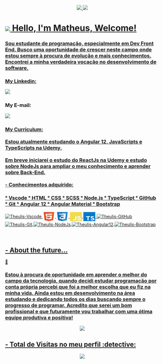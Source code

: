 <div align="center">
  <a href="https://github.com/Theulislee">
  <img height="160em" src="https://github-readme-stats.vercel.app/api?username=Theulislee&show_icons=true&theme=chartreuse-dark&include_all_commits=false&count_private=true"/>
  <img height="160em" src="https://github-readme-stats.vercel.app/api/top-langs/?username=Theulislee&layout=compact&langs_count=7&theme=chartreuse-dark"/>
</div>

  <h1><img src="https://raw.githubusercontent.com/iampavangandhi/iampavangandhi/master/gifs/Hi.gif" width="30px"> Hello, I'm Matheus, Welcome! </h1>
<h3>
Sou estudante de programação, especialmente em Dev Front End.
Busco uma oportunidade de crescer neste campo onde estou sempre à procura de evolução e mais conhecimentos.
Encontrei a minha verdadeira vocação no desenvolvimento de software. </h3>

  <h3>My Linkedin:</h3> 
  <div>
    <a href="https://www.linkedin.com/in/matheus-magalhaes-311695203/" target="_blank"><img src="https://img.shields.io/badge/-LinkedIn-%230077B5?style=for-the-badge&logo=linkedin&logoColor=white" target="_blank"></a> 
  </div>

  <h3>My E-mail:</h3>
  <div>
    <a href = "mailto:magalhaescerqueiraesilva@gmail.com"><img src="https://img.shields.io/badge/Gmail-D14836?style=for-the-badge&logo=gmail&logoColor=white" </a> </div>


  <h3>My Curriculum: 
    <br>
    <br>
    Estou atualmente estudando o Angular 12, JavaScripts e TypeScripts na Udemy. 
    <br>
    <br>
    Em breve iniciarei o estudo do ReactJs na Udemy e estudo sobre NodeJs para ampliar o meu conhecimento e aprender sobre Back-End.
    <br>
    <br>
    - Conhecimentos adquirido:
    </h3>
    <div style="display: inline_block">
<h3>
° Vscode
° HTML
° CSS
° SCSS
° Node.js
° TypeScript
° GitHub
° Git
° Angular 12
° Angular Material
° Bootstrap
    </h3>
 <img align="center" alt="Theulis-Vscode" height="30" width="40" img src="https://cdn.jsdelivr.net/gh/devicons/devicon/icons/vscode/vscode-original.svg">
 <img align="center" alt="Theulis-HTML" height="30" width="40" src="https://raw.githubusercontent.com/devicons/devicon/master/icons/html5/html5-original.svg">
   <img align="center" alt="Theulis-CSS" height="30" width="40" src="https://raw.githubusercontent.com/devicons/devicon/master/icons/css3/css3-original.svg">
   <img align="center" alt="Theulis-Js" height="30" width="40" src="https://raw.githubusercontent.com/devicons/devicon/master/icons/javascript/javascript-plain.svg">
   <img align="center" alt="Theulis-Ts" height="30" width="40" src="https://raw.githubusercontent.com/devicons/devicon/master/icons/typescript/typescript-plain.svg">
  <img align="center" alt="Theulis-GitHub" height="30" width="40" img src="https://cdn.jsdelivr.net/gh/devicons/devicon/icons/github/github-original.svg">
    <img align="center" alt="Theulis-Git" height="30" width="40" img src="https://cdn.jsdelivr.net/gh/devicons/devicon/icons/git/git-original.svg">
  <img align="center" alt="Theulis-NodeJs" height="30" width="40" img src="https://cdn.jsdelivr.net/gh/devicons/devicon/icons/nodejs/nodejs-original.svg">
<img align="center" alt="Theulis-Angular12" height="30" width="40" img src="https://cdn.jsdelivr.net/gh/devicons/devicon/icons/angularjs/angularjs-original.svg">
<img align="center" alt="Theulis-Bootstrap" height="30" width="40" img src="https://cdn.jsdelivr.net/gh/devicons/devicon/icons/bootstrap/bootstrap-original.svg">
    </div>
     <br>
    <br>
<h2>- About the future...</h2> 🚀  

<h3>Estou à procura de oportunidade em aprender o melhor do campo da tecnologia, quando decidi estudar programação por conta própria percebi que foi a melhor escolha que eu fiz na minha vida. Ainda estou em desenvolvimento na área estudando e dedicando todos os dias buscando sempre o progresso de programar. Acredito que serei um bom profissional e que futuramente vou trabalhar com uma ótima equipe produtiva e positiva!</h3>
    
<div>
  <div align="center">
  <img src="https://user-images.githubusercontent.com/88908428/144766657-52386c96-2e59-4d19-a289-e0278b1d4101.jpg" width="500px" />
  </div>
<h2>  - Total de Visitas no meu perfil :detective: <br> </h2>
 <p align="center"> 
   <img alingn="center" src="https://profile-counter.glitch.me/Theulislee/count.svg" />
 </p>
     </div>
    
  
  
